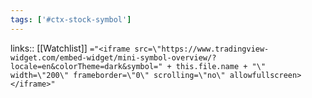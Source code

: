 ```yaml
---
tags: ['#ctx-stock-symbol']
---
```

links:: [[Watchlist]]
`="<iframe src=\"https://www.tradingview-widget.com/embed-widget/mini-symbol-overview/?locale=en&colorTheme=dark&symbol=" + this.file.name + "\" width=\"200\" frameborder=\"0\" scrolling=\"no\" allowfullscreen></iframe>"`
